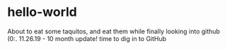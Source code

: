 # hello-world

About to eat some taquitos, and eat them while finally looking into github (0:.
11.26.19 - 10 month update!  time to dig in to GitHub

